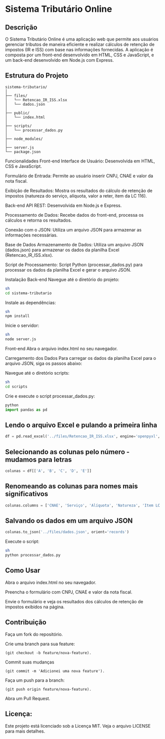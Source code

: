 # Sistema Tributário Online

## Descrição

O Sistema Tributário Online é uma aplicação web que permite aos usuários gerenciar tributos de maneira eficiente e realizar cálculos de retenção de impostos (IR e ISS) com base nas informações fornecidas. A aplicação é composta por um front-end desenvolvido em HTML, CSS e JavaScript, e um back-end desenvolvido em Node.js com Express.

## Estrutura do Projeto

```plaintext
sistema-tributario/
│
├── files/
│   └── Retencao_IR_ISS.xlsx
│   └── dados.json
│
├── public/
│   └── index.html
│
├── scripts/
│   └── processar_dados.py
│
├── node_modules/
│
├── server.js
└── package.json
```
Funcionalidades
Front-end
Interface de Usuário: Desenvolvida em HTML, CSS e JavaScript.

Formulário de Entrada: Permite ao usuário inserir CNPJ, CNAE e valor da nota fiscal.

Exibição de Resultados: Mostra os resultados do cálculo de retenção de impostos (natureza do serviço, alíquota, valor a reter, item da LC 116).

Back-end
API REST: Desenvolvida em Node.js e Express.

Processamento de Dados: Recebe dados do front-end, processa os cálculos e retorna os resultados.

Conexão com o JSON: Utiliza um arquivo JSON para armazenar as informações necessárias.

Base de Dados
Armazenamento de Dados: Utiliza um arquivo JSON (dados.json) para armazenar os dados da planilha Excel (Retencao_IR_ISS.xlsx).

Script de Processamento: Script Python (processar_dados.py) para processar os dados da planilha Excel e gerar o arquivo JSON.

Instalação
Back-end
Navegue até o diretório do projeto:
```sh
sh
cd sistema-tributario
```

Instale as dependências:

```sh
sh
npm install
```

Inicie o servidor:

```sh
sh
node server.js
```

Front-end
Abra o arquivo index.html no seu navegador.

Carregamento dos Dados
Para carregar os dados da planilha Excel para o arquivo JSON, siga os passos abaixo:

Navegue até o diretório scripts:

```sh
sh
cd scripts
```

Crie e execute o script processar_dados.py:
```py
python
import pandas as pd
```

## Lendo o arquivo Excel e pulando a primeira linha
```python
df = pd.read_excel('../files/Retencao_IR_ISS.xlsx', engine='openpyxl', skiprows=1)
```
## Selecionando as colunas pelo número - mudamos para letras
```python
colunas = df[['A', 'B', 'C', 'D', 'E']]
```
## Renomeando as colunas para nomes mais significativos
```python
colunas.columns = ['CNAE', 'Serviço', 'Alíquota', 'Natureza', 'Item LC 116']
```
## Salvando os dados em um arquivo JSON
```python
colunas.to_json('../files/dados.json', orient='records')
```
Execute o script:

```sh
sh
python processar_dados.py
```

## Como Usar

Abra o arquivo index.html no seu navegador.

Preencha o formulário com CNPJ, CNAE e valor da nota fiscal.

Envie o formulário e veja os resultados dos cálculos de retenção de impostos exibidos na página.

## Contribuição

Faça um fork do repositório.

Crie uma branch para sua feature:
```git
(git checkout -b feature/nova-feature).
```

Commit suas mudanças 
```git
(git commit -m 'Adicionei uma nova feature').
```

Faça um push para a branch:
```git
(git push origin feature/nova-feature).
```

Abra um Pull Request.

## Licença:

Este projeto está licenciado sob a Licença MIT. Veja o arquivo LICENSE para mais detalhes.
